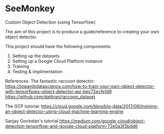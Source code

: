 # SeeMonkey
Custom Object Detection (using Tensorflow)

The aim of this project is to produce a guide/reference to creating your own object detector.

This project should have the following compoments:
1. Setting up the datasets
2. Setting up a Google Cloud Platform instance
3. Training
4. Testing & implimentation


References:
The fantastic raccoon detector:
https://towardsdatascience.com/how-to-train-your-own-object-detector-with-tensorflows-object-detector-api-bec72ecfe1d9
https://github.com/datitran/raccoon_dataset

The GCP tutorial:
https://cloud.google.com/blog/big-data/2017/06/training-an-object-detector-using-cloud-machine-learning-engine

Sanjay Govindan's tutorial
https://medium.com/google-cloud/object-detection-tensorflow-and-google-cloud-platform-72e0a3f3bdd6
